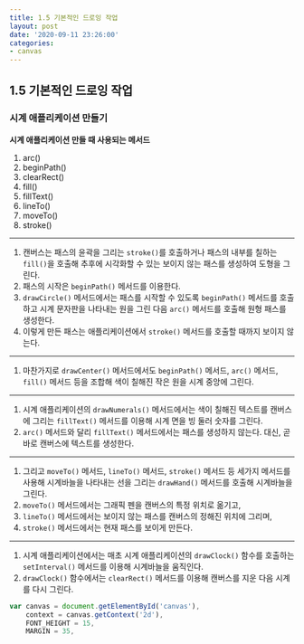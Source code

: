 ```yaml
---
title: 1.5 기본적인 드로잉 작업
layout: post
date: '2020-09-11 23:26:00'
categories:
- canvas
---
```


## 1.5 기본적인 드로잉 작업

### 시계 애플리케이션 만들기

**시계 애플리케이션 만들 때 사용되는 메서드**

1. arc()
2. beginPath()
3. clearRect()
4. fill()
5. fillText()
6. lineTo()
7. moveTo()
8. stroke()

---

1. 캔버스는 패스의 윤곽을 그리는 `stroke()`를 호출하거나 패스의 내부를 칠하는 `fill()`을 호출해 추후에 시각화할 수 있는 보이지 않는 패스를 생성하여 도형을 그린다.  
2. 패스의 시작은 `beginPath()` 메서드를 이용한다.
3. `drawCircle()` 메서드에서는 패스를 시작할 수 있도록 `beginPath()` 메서드를 호출하고 시계 문자판을 나타내는 원을 그린 다음 `arc()` 메서드를 호출해 원형 패스를 생성한다.
4. 이렇게 만든 패스는 애플리케이션에서 `stroke()` 메서드를 호출할 때까지 보이지 않는다.

---
  
1. 마찬가지로 `drawCenter()` 메서드에서도 `beginPath()` 메서드, `arc()` 메서드, `fill()` 메서드 등을 조합해 색이 칠해진 작은 원을 시계 중앙에 그린다.

---

1. 시계 애플리케이션의 `drawNumerals()` 메서드에서는 색이 칠해진 텍스트를 캔버스에 그리는 `fillText()` 메서드를 이용해 시계 면을 빙 둘러 숫자를 그린다.
2. `arc()` 메서드와 달리 `fillText()` 메서드에서는 패스를 생성하지 않는다. 대신, 곧바로 캔버스에 텍스트를 생성한다.

---

1. 그리고 `moveTo()` 메서드, `lineTo()` 메서드, `stroke()` 메서드 등 세가지 메서드를 사용해 시계바늘을 나타내는 선을 그리는 `drawHand()` 메서드를 호출해 시계바늘을 그린다.
2. `moveTo()` 메서드에서는 그래픽 펜을 캔버스의 특정 위치로 옮기고, 
3. `lineTo()` 메서드에서는 보이지 않는 패스를 캔버스의 정해진 위치에 그리며,
4. `stroke()`  메서드에서는 현재 패스를 보이게 만든다.

---

1. 시계 애플리케이션에서는 매초 시계 애플리케이션의 `drawClock()` 함수를 호출하는 `setInterval()` 메서드를 이용해 시계바늘을 움직인다.
2. `drawClock()` 함수에서는 `clearRect()` 메서드를 이용해 캔버스를 지운 다음 시계를 다시 그린다.

```javascript
var canvas = document.getElementById('canvas'),
    context = canvas.getContext('2d'),
    FONT_HEIGHT = 15,
    MARGIN = 35,
```